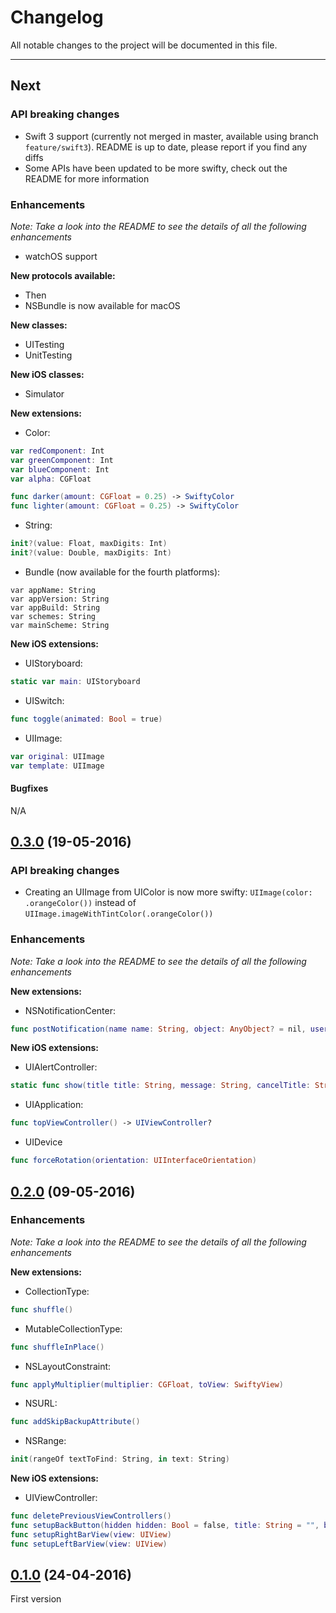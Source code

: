 # Changelog

All notable changes to the project will be documented in this file.

---

## Next

### API breaking changes

- Swift 3 support (currently not merged in master, available using branch `feature/swift3`). README is up to date, please report if you find any diffs
- Some APIs have been updated to be more swifty, check out the README for more information

### Enhancements

*Note: Take a look into the README to see the details of all the following enhancements* 

- watchOS support

**New protocols available:**

- Then
- NSBundle is now available for macOS

**New classes:**

- UITesting
- UnitTesting

**New iOS classes:**

- Simulator

**New extensions:**

- Color:

```swift
var redComponent: Int
var greenComponent: Int
var blueComponent: Int
var alpha: CGFloat

func darker(amount: CGFloat = 0.25) -> SwiftyColor
func lighter(amount: CGFloat = 0.25) -> SwiftyColor
```

- String:

```swift
init?(value: Float, maxDigits: Int)
init?(value: Double, maxDigits: Int)
```

- Bundle (now available for the fourth platforms):

```
var appName: String
var appVersion: String
var appBuild: String
var schemes: String
var mainScheme: String
```

**New iOS extensions:**

- UIStoryboard:

```swift
static var main: UIStoryboard
```

- UISwitch:

```swift
func toggle(animated: Bool = true)
```

- UIImage:

```swift
var original: UIImage
var template: UIImage
```

#### Bugfixes

N/A

## [0.3.0](https://github.com/tbaranes/SwiftyUtils/releases/tag/0.3.0) (19-05-2016)

### API breaking changes

- Creating an UIImage from UIColor is now more swifty: `UIImage(color: .orangeColor())` instead of `UIImage.imageWithTintColor(.orangeColor())`

### Enhancements

*Note: Take a look into the README to see the details of all the following enhancements* 

**New extensions:**

   - NSNotificationCenter:

```swift
func postNotification(name name: String, object: AnyObject? = nil, userInfo: [NSObject : AnyObject]? = nil, queue: dispatch_queue_t)
```

**New iOS extensions:**

   - UIAlertController:
   
```swift
static func show(title title: String, message: String, cancelTitle: String = "OK")
```

   - UIApplication:

```swift
func topViewController() -> UIViewController?
```   

   - UIDevice

```swift
func forceRotation(orientation: UIInterfaceOrientation)
```


## [0.2.0](https://github.com/tbaranes/SwiftyUtils/releases/tag/0.2.0) (09-05-2016)

### Enhancements

*Note: Take a look into the README to see the details of all the following enhancements* 

   
**New extensions:**

   - CollectionType:

```swift
func shuffle()
```

   - MutableCollectionType:

```swift
func shuffleInPlace()
```

   - NSLayoutConstraint:

```swift
func applyMultiplier(multiplier: CGFloat, toView: SwiftyView)
```

   - NSURL:

```swift
func addSkipBackupAttribute()
```

   - NSRange:

```swift
init(rangeOf textToFind: String, in text: String)
```

**New iOS extensions:**

   - UIViewController:
   
```swift
func deletePreviousViewControllers()
func setupBackButton(hidden hidden: Bool = false, title: String = "", backIndicatorImage: UIImage? = nil, tintColor: UIColor? = UIColor.whiteColor())
func setupRightBarView(view: UIView)
func setupLeftBarView(view: UIView)
```

## [0.1.0](https://github.com/tbaranes/SwiftyUtils/releases/tag/0.1.0) (24-04-2016)

First version